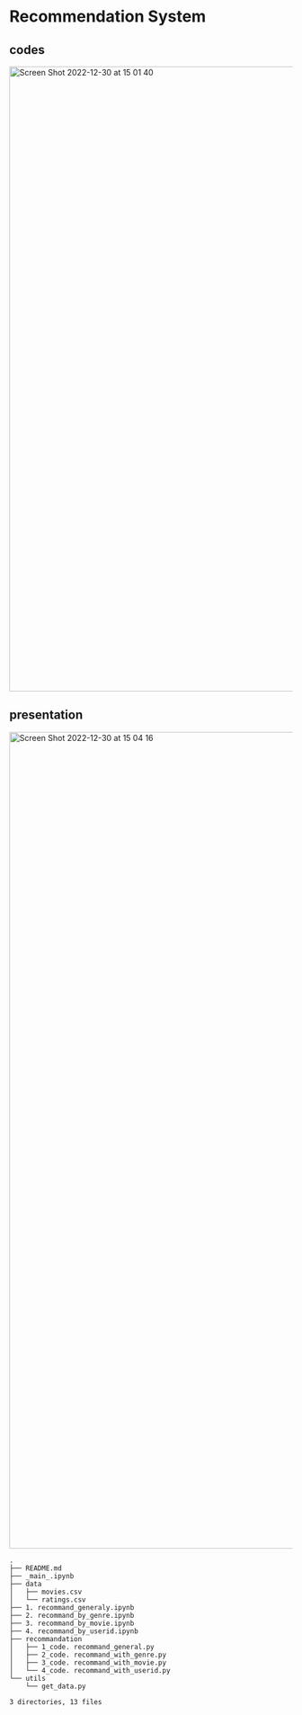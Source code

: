 # Recommendation System

## codes
<img width="1112" alt="Screen Shot 2022-12-30 at 15 01 40" src="https://user-images.githubusercontent.com/112222918/210039590-f69bbb05-0ee8-4663-814a-96ab685f0717.png">

## presentation
<img width="1453" alt="Screen Shot 2022-12-30 at 15 04 16" src="https://user-images.githubusercontent.com/112222918/210039685-e56bfa1a-d0a8-4113-8468-c0f46e2e0a04.png">

```
.
├── README.md
├── _main_.ipynb
├── data
│   ├── movies.csv
│   └── ratings.csv
├── 1. recommand_generaly.ipynb
├── 2. recommand_by_genre.ipynb
├── 3. recommand_by_movie.ipynb
├── 4. recommand_by_userid.ipynb
├── recommandation
│   ├── 1_code. recommand_general.py
│   ├── 2_code. recommand_with_genre.py
│   ├── 3_code. recommand_with_movie.py
│   └── 4_code. recommand_with_userid.py
└── utils
    └── get_data.py

3 directories, 13 files

```

